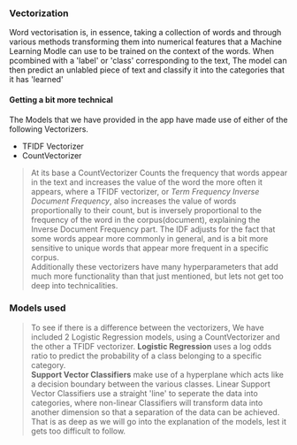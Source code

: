 ### **Vectorization**
Word vectorisation is, in essence, taking a collection of words and through various methods transforming them into numerical features that a Machine Learning Modle can use to be trained on the context of the words. When pcombined with a 'label' or 'class' corresponding to the text, The model can then predict an unlabled piece of text and classify it into the categories that it has 'learned'

#### **Getting a bit more technical**
The Models that we have provided in the app have made use of either of the following Vectorizers.<br>  
* TFIDF Vectorizer<br>
* CountVectorizer<br>
>At its base a CountVectorizer Counts the frequency that words appear in the text and increases the value of the word the more often it appears,
where a TFIDF vectorizer, or *Term Frequency Inverse Document Frequency*, also increases the value of words proportionally to their count, but is inversely proportional to the frequency of the word in the corpus(document), explaining the Inverse Document Frequency part.
The IDF adjusts for the fact that some words appear more commonly in general, and is a bit more sensitive to unique words that appear more frequent in a specific corpus.<br>
 Additionally these vectorizers have many hyperparameters that add much more functionality than that just mentioned, but lets not get too deep into technicalities.

### **Models used**
>To see if there is a difference between the vectorizers, We have included 2 Logistic Regression models, using a CountVectorizer and the other a TFIDF vectorizer.
**Logistic Regression** uses a log odds ratio to predict the probability of a class belonging to a specific category.<br>
**Support Vector Classifiers** make use of a hyperplane which acts like a decision boundary between the various classes.
Linear Support Vector Classifiers use a straight 'line' to seperate the data into categories, where non-linear Classifiers will transform data into another dimension so that a separation of the data can be achieved.
That is as deep as we will go into the explanation of the models, lest it gets too difficult to follow.


